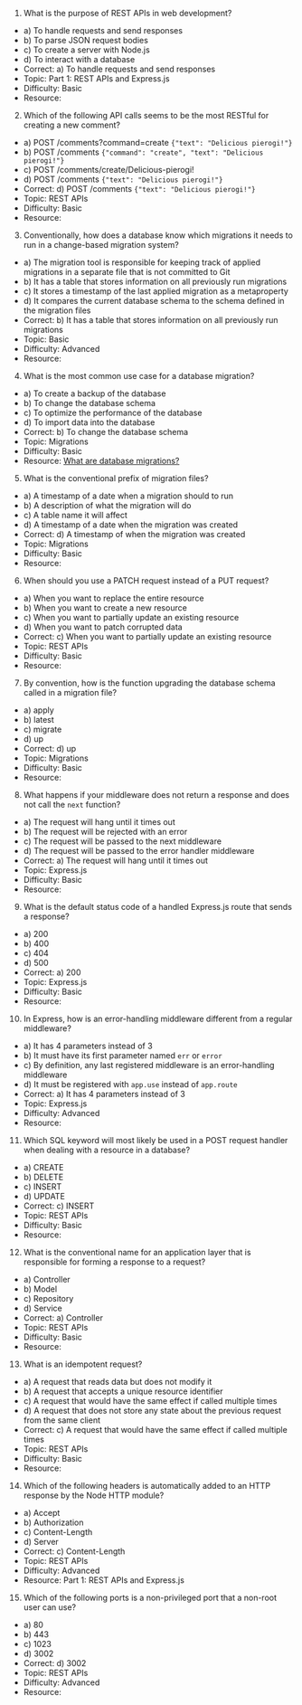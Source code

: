 1. What is the purpose of REST APIs in web development?
- a) To handle requests and send responses
- b) To parse JSON request bodies
- c) To create a server with Node.js
- d) To interact with a database
- Correct: a) To handle requests and send responses
- Topic: Part 1: REST APIs and Express.js
- Difficulty: Basic
- Resource:

2. Which of the following API calls seems to be the most RESTful for creating a new comment?
- a) POST /comments?command=create `{"text": "Delicious pierogi!"}`
- b) POST /comments `{"command": "create", "text": "Delicious pierogi!"}`
- c) POST /comments/create/Delicious-pierogi!
- d) POST /comments `{"text": "Delicious pierogi!"}`
- Correct: d) POST /comments `{"text": "Delicious pierogi!"}`
- Topic: REST APIs
- Difficulty: Basic
- Resource:

3. Conventionally, how does a database know which migrations it needs to run in a change-based migration system?
- a) The migration tool is responsible for keeping track of applied migrations in a separate file that is not committed to Git
- b) It has a table that stores information on all previously run migrations
- c) It stores a timestamp of the last applied migration as a metaproperty
- d) It compares the current database schema to the schema defined in the migration files
- Correct: b) It has a table that stores information on all previously run migrations
- Topic: Basic
- Difficulty: Advanced
- Resource:

4. What is the most common use case for a database migration?
- a) To create a backup of the database
- b) To change the database schema
- c) To optimize the performance of the database
- d) To import data into the database
- Correct: b) To change the database schema
- Topic: Migrations
- Difficulty: Basic
- Resource: [What are database migrations?](https://www.prisma.io/dataguide/types/relational/what-are-database-migrations)

5. What is the conventional prefix of migration files?
- a) A timestamp of a date when a migration should to run
- b) A description of what the migration will do
- c) A table name it will affect
- d) A timestamp of a date when the migration was created
- Correct: d) A timestamp of when the migration was created
- Topic: Migrations
- Difficulty: Basic
- Resource:

6. When should you use a PATCH request instead of a PUT request?
- a) When you want to replace the entire resource
- b) When you want to create a new resource
- c) When you want to partially update an existing resource
- d) When you want to patch corrupted data
- Correct: c) When you want to partially update an existing resource
- Topic: REST APIs
- Difficulty: Basic
- Resource:

7. By convention, how is the function upgrading the database schema called in a migration file?
- a) apply
- b) latest
- c) migrate
- d) up
- Correct: d) up
- Topic: Migrations
- Difficulty: Basic
- Resource:

8. What happens if your middleware does not return a response and does not call the `next` function?
- a) The request will hang until it times out
- b) The request will be rejected with an error
- c) The request will be passed to the next middleware
- d) The request will be passed to the error handler middleware
- Correct: a) The request will hang until it times out
- Topic: Express.js
- Difficulty: Basic
- Resource:

9. What is the default status code of a handled Express.js route that sends a response?
- a) 200
- b) 400
- c) 404
- d) 500
- Correct: a) 200
- Topic: Express.js
- Difficulty: Basic
- Resource:

10. In Express, how is an error-handling middleware different from a regular middleware?
- a) It has 4 parameters instead of 3
- b) It must have its first parameter named `err` or `error`
- c) By definition, any last registered middleware is an error-handling middleware
- d) It must be registered with `app.use` instead of `app.route`
- Correct: a) It has 4 parameters instead of 3
- Topic: Express.js
- Difficulty: Advanced
- Resource:

11. Which SQL keyword will most likely be used in a POST request handler when dealing with a resource in a database?
- a) CREATE
- b) DELETE
- c) INSERT
- d) UPDATE
- Correct: c) INSERT
- Topic: REST APIs
- Difficulty: Basic
- Resource:

12. What is the conventional name for an application layer that is responsible for forming a response to a request?
- a) Controller
- b) Model
- c) Repository
- d) Service
- Correct: a) Controller
- Topic: REST APIs
- Difficulty: Basic
- Resource:

13. What is an idempotent request?
- a) A request that reads data but does not modify it
- b) A request that accepts a unique resource identifier
- c) A request that would have the same effect if called multiple times
- d) A request that does not store any state about the previous request from the same client
- Correct: c) A request that would have the same effect if called multiple times
- Topic: REST APIs
- Difficulty: Basic
- Resource:

14. Which of the following headers is automatically added to an HTTP response by the Node HTTP module?
- a) Accept
- b) Authorization
- c) Content-Length
- d) Server
- Correct: c) Content-Length
- Topic: REST APIs
- Difficulty: Advanced
- Resource: Part 1: REST APIs and Express.js

15. Which of the following ports is a non-privileged port that a non-root user can use?
- a) 80
- b) 443
- c) 1023
- d) 3002
- Correct: d) 3002
- Topic: REST APIs
- Difficulty: Advanced
- Resource:
